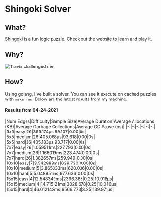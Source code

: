 # Shingoki Solver

## What?
[Shingoki](https://www.puzzle-shingoki.com) is a fun logic puzzle. Check out the website to learn and play it.

## Why?

![Travis challenged me](https://user-images.githubusercontent.com/23204038/112846696-f1f1fb00-906b-11eb-9693-3130ce4e78d7.png)

## How?

Using golang, I've built a solver. You can see it execute on cached puzzles with `make run`. Below are the latest results from my machine.

</startResults>

#### Results from 04-24-2021

|Num Edges|Difficulty|Sample Size|Average Duration|Average Allocations (KB)|Average Garbage Collections|Average GC Pause (ns)|
|-:|-:|-:|-:|-:|-:|
|5x5|easy|26|395.174µs|89.107|0.00|0s|
|5x5|medium|26|405.068µs|93.618|0.00|0s|
|5x5|hard|26|405.183µs|93.717|0.00|0s|
|7x7|easy|26|1.059511ms|227.793|0.00|0s|
|7x7|medium|26|1.166019ms|223.474|0.00|0s|
|7x7|hard|26|1.382657ms|259.949|0.00|0s|
|10x10|easy|7|3.542988ms|639.730|0.00|0s|
|10x10|medium|5|3.865333ms|620.036|0.00|0s|
|10x10|hard|5|5.048951ms|977.636|0.00|0s|
|15x15|easy|4|12.548349ms|2396.385|0.25|10.918µs|
|15x15|medium|4|14.715121ms|3028.678|0.25|10.046µs|
|15x15|hard|4|46.012142ms|9566.773|3.25|139.971µs|
